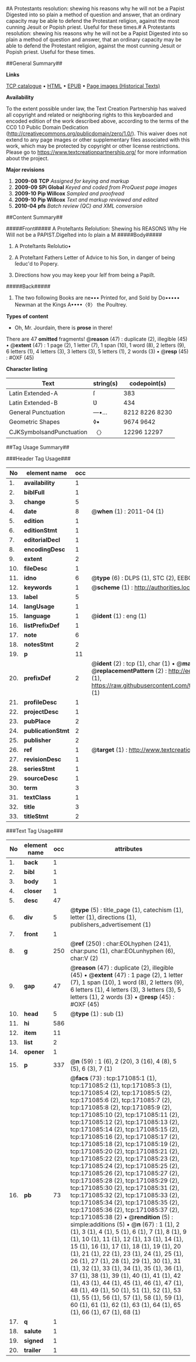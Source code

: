 #A Protestants resolution: shewing his reasons why he will not be a Papist Digested into so plain a method of question and answer, that an ordinary capacity may be able to defend the Protestant religion, against the most cunning Jesuit or Popish priest. Useful for these times.#
A Protestants resolution: shewing his reasons why he will not be a Papist Digested into so plain a method of question and answer, that an ordinary capacity may be able to defend the Protestant religion, against the most cunning Jesuit or Popish priest. Useful for these times.

##General Summary##

**Links**

[TCP catalogue](http://www.ota.ox.ac.uk/tcp/)  • 
[HTML](http://tei.it.ox.ac.uk/tcp/Texts-HTML/free/A82/A82050.html)  • 
[EPUB](http://tei.it.ox.ac.uk/tcp/Texts-EPUB/free/A82/A82050.epub) • 
[Page images (Historical Texts)](https://historicaltexts.jisc.ac.uk/eebo-99900229e)

**Availability**

To the extent possible under law, the Text Creation Partnership has waived all copyright and related or neighboring rights to this keyboarded and encoded edition of the work described above, according to the terms of the CC0 1.0 Public Domain Dedication (http://creativecommons.org/publicdomain/zero/1.0/). This waiver does not extend to any page images or other supplementary files associated with this work, which may be protected by copyright or other license restrictions. Please go to https://www.textcreationpartnership.org/ for more information about the project.

**Major revisions**

1. __2009-08__ __TCP__ *Assigned for keying and markup*
1. __2009-09__ __SPi Global__ *Keyed and coded from ProQuest page images*
1. __2009-10__ __Pip Willcox__ *Sampled and proofread*
1. __2009-10__ __Pip Willcox__ *Text and markup reviewed and edited*
1. __2010-04__ __pfs__ *Batch review (QC) and XML conversion*

##Content Summary##

#####Front#####
A Proteſtants Reſolution: Shewing his REASONS Why He
Will not be a PAPIST.Digeſted into ſo plain a M
#####Body#####

1. A Proteſtants Reſolutio•

1. A Proteſtant Fathers Letter of Advice to his Son, in danger
of being ſeduc'd to Popery.

1. Directions how you may keep your ſelf from being a
Papiſt.

#####Back#####

1. The two following Books are ne••• Printed for, and Sold by Do••••• Newman at the Kings
A••••〈◊〉 the Poultrey.

**Types of content**

  * Oh, Mr. Jourdain, there is **prose** in there!

There are 47 **omitted** fragments! 
 @__reason__ (47) : duplicate (2), illegible (45)  •  @__extent__ (47) : 1 page (2), 1 letter (7), 1 span (10), 1 word (8), 2 letters (9), 6 letters (1), 4 letters (3), 3 letters (3), 5 letters (1), 2 words (3)  •  @__resp__ (45) : #OXF (45)

**Character listing**


|Text|string(s)|codepoint(s)|
|---|---|---|
|Latin Extended-A|ſ|383|
|Latin Extended-B|Ʋ|434|
|General Punctuation|—•…|8212 8226 8230|
|Geometric Shapes|◊▪|9674 9642|
|CJKSymbolsandPunctuation|〈〉|12296 12297|

##Tag Usage Summary##

###Header Tag Usage###

|No|element name|occ|attributes|
|---|---|---|---|
|1.|__availability__|1||
|2.|__biblFull__|1||
|3.|__change__|5||
|4.|__date__|8| @__when__ (1) : 2011-04 (1)|
|5.|__edition__|1||
|6.|__editionStmt__|1||
|7.|__editorialDecl__|1||
|8.|__encodingDesc__|1||
|9.|__extent__|2||
|10.|__fileDesc__|1||
|11.|__idno__|6| @__type__ (6) : DLPS (1), STC (2), EEBO-CITATION (1), PROQUEST (1), VID (1)|
|12.|__keywords__|1| @__scheme__ (1) : http://authorities.loc.gov/ (1)|
|13.|__label__|5||
|14.|__langUsage__|1||
|15.|__language__|1| @__ident__ (1) : eng (1)|
|16.|__listPrefixDef__|1||
|17.|__note__|6||
|18.|__notesStmt__|2||
|19.|__p__|11||
|20.|__prefixDef__|2| @__ident__ (2) : tcp (1), char (1)  •  @__matchPattern__ (2) : ([0-9\-]+):([0-9IVX]+) (1), (.+) (1)  •  @__replacementPattern__ (2) : http://eebo.chadwyck.com/downloadtiff?vid=$1&page=$2 (1), https://raw.githubusercontent.com/textcreationpartnership/Texts/master/tcpchars.xml#$1 (1)|
|21.|__profileDesc__|1||
|22.|__projectDesc__|1||
|23.|__pubPlace__|2||
|24.|__publicationStmt__|2||
|25.|__publisher__|2||
|26.|__ref__|1| @__target__ (1) : http://www.textcreationpartnership.org/docs/. (1)|
|27.|__revisionDesc__|1||
|28.|__seriesStmt__|1||
|29.|__sourceDesc__|1||
|30.|__term__|3||
|31.|__textClass__|1||
|32.|__title__|3||
|33.|__titleStmt__|2||


###Text Tag Usage###

|No|element name|occ|attributes|
|---|---|---|---|
|1.|__back__|1||
|2.|__bibl__|1||
|3.|__body__|1||
|4.|__closer__|1||
|5.|__desc__|47||
|6.|__div__|5| @__type__ (5) : title_page (1), catechism (1), letter (1), directions (1), publishers_advertisement (1)|
|7.|__front__|1||
|8.|__g__|250| @__ref__ (250) : char:EOLhyphen (241), char:punc (1), char:EOLunhyphen (6), char:V (2)|
|9.|__gap__|47| @__reason__ (47) : duplicate (2), illegible (45)  •  @__extent__ (47) : 1 page (2), 1 letter (7), 1 span (10), 1 word (8), 2 letters (9), 6 letters (1), 4 letters (3), 3 letters (3), 5 letters (1), 2 words (3)  •  @__resp__ (45) : #OXF (45)|
|10.|__head__|5| @__type__ (1) : sub (1)|
|11.|__hi__|586||
|12.|__item__|11||
|13.|__list__|2||
|14.|__opener__|1||
|15.|__p__|337| @__n__ (59) : 1 (6), 2 (20), 3 (16), 4 (8), 5 (5), 6 (3), 7 (1)|
|16.|__pb__|73| @__facs__ (73) : tcp:171085:1 (1), tcp:171085:2 (1), tcp:171085:3 (1), tcp:171085:4 (2), tcp:171085:5 (2), tcp:171085:6 (2), tcp:171085:7 (2), tcp:171085:8 (2), tcp:171085:9 (2), tcp:171085:10 (2), tcp:171085:11 (2), tcp:171085:12 (2), tcp:171085:13 (2), tcp:171085:14 (2), tcp:171085:15 (2), tcp:171085:16 (2), tcp:171085:17 (2), tcp:171085:18 (2), tcp:171085:19 (2), tcp:171085:20 (2), tcp:171085:21 (2), tcp:171085:22 (2), tcp:171085:23 (2), tcp:171085:24 (2), tcp:171085:25 (2), tcp:171085:26 (2), tcp:171085:27 (2), tcp:171085:28 (2), tcp:171085:29 (2), tcp:171085:30 (2), tcp:171085:31 (2), tcp:171085:32 (2), tcp:171085:33 (2), tcp:171085:34 (2), tcp:171085:35 (2), tcp:171085:36 (2), tcp:171085:37 (2), tcp:171085:38 (2)  •  @__rendition__ (5) : simple:additions (5)  •  @__n__ (67) : 1 (1), 2 (1), 3 (1), 4 (1), 5 (1), 6 (1), 7 (1), 8 (1), 9 (1), 10 (1), 11 (1), 12 (1), 13 (1), 14 (1), 15 (1), 16 (1), 17 (1), 18 (1), 19 (1), 20 (1), 21 (1), 22 (1), 23 (1), 24 (1), 25 (1), 26 (1), 27 (1), 28 (1), 29 (1), 30 (1), 31 (1), 32 (1), 33 (1), 34 (1), 35 (1), 36 (1), 37 (1), 38 (1), 39 (1), 40 (1), 41 (1), 42 (1), 43 (1), 44 (1), 45 (1), 46 (1), 47 (1), 48 (1), 49 (1), 50 (1), 51 (1), 52 (1), 53 (1), 55 (1), 56 (1), 57 (1), 58 (1), 59 (1), 60 (1), 61 (1), 62 (1), 63 (1), 64 (1), 65 (1), 66 (1), 67 (1), 68 (1)|
|17.|__q__|1||
|18.|__salute__|1||
|19.|__signed__|1||
|20.|__trailer__|1||
